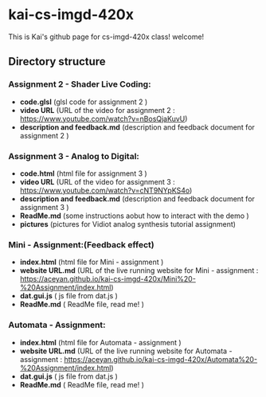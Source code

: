 # kai-cs-imgd-420x
This is Kai's github page for cs-imgd-420x class! welcome!

## Directory structure
### Assignment 2 - Shader Live Coding:
- **code.glsl** (glsl code for assignment 2 )
- **video URL** (URL of the video for assignment 2 : https://www.youtube.com/watch?v=nBosQjaKuvU)
- **description and feedback.md** (description and feedback document for assignment 2 )

### Assignment 3 - Analog to Digital:
- **code.html** (html file for assignment 3 )
- **video URL** (URL of the video for assignment 3 : https://www.youtube.com/watch?v=cNT9NYpKS4o)
- **description and feedback.md** (description and feedback document for assignment 3 )
- **ReadMe.md** (some instructions aobut how to interact with the demo )
- **pictures** (pictures for  Vidiot analog synthesis tutorial assignment)

### Mini - Assignment:(Feedback effect)
- **index.html** (html file for Mini - assignment )
- **website URL.md** (URL of the live running website for Mini - assignment : https://aceyan.github.io/kai-cs-imgd-420x/Mini%20-%20Assignment/index.html)
- **dat.gui.js** ( js file from dat.js )
- **ReadMe.md** ( ReadMe file, read me! )

### Automata - Assignment:
- **index.html** (html file for Automata - assignment )
- **website URL.md** (URL of the live running website for Automata - assignment : https://aceyan.github.io/kai-cs-imgd-420x/Automata%20-%20Assignment/index.html)
- **dat.gui.js** ( js file from dat.js )
- **ReadMe.md** ( ReadMe file, read me! )
